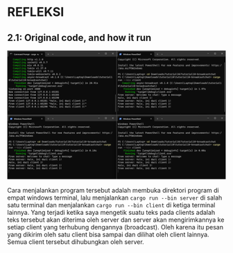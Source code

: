 # REFLEKSI

##  2.1: Original code, and how it run
![ss1](images/1server_3client.png)

Cara menjalankan program tersebut adalah membuka direktori program di empat windows terminal, lalu menjalankan `cargo run --bin server` di salah satu terminal dan menjalankan `cargo run --bin client` di ketiga terminal lainnya. Yang terjadi ketika saya mengetik suatu teks pada clients adalah teks tersebut akan diterima oleh server dan server akan mengirimkannya ke setiap client yang terhubung dengannya (broadcast). Oleh karena itu pesan yang dikirim oleh satu client bisa sampai dan dilihat oleh client lainnya. Semua client tersebut dihubungkan oleh server.
